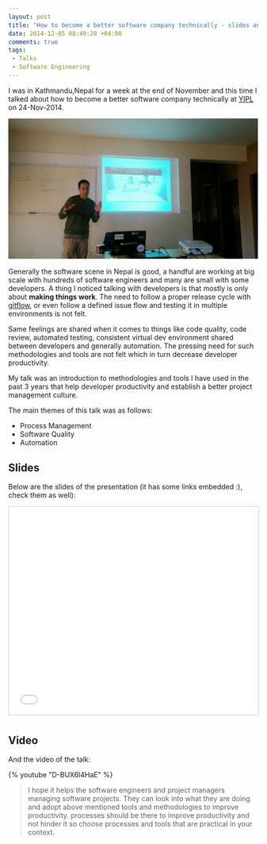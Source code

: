 ```yaml
---
layout: post
title: "How to become a better software company technically - slides and video"
date: 2014-12-05 08:49:28 +04:00
comments: true
tags:
 - Talks
 - Software Engineering
---
```


I was in Kathmandu,Nepal for a week at the end of November and this time I talked about how to become a better software company technically at [YIPL](http://yipl.com.np) on 24-Nov-2014.

<!-- more -->

<img class="center" loading="lazy" src="/images/better-tech-co/better-tech-co.jpg" title="Better Software Company Talk" alt="Better Software Company Talk">

Generally the software scene in Nepal is good, a handful are working at big scale with hundreds of software engineers and many are small with some developers. A thing I noticed talking with developers is that mostly is only about **making things work**. The need to follow a proper release cycle with [gitflow](http://bit.ly/1xy61E6), or even follow a defined issue flow and testing it in multiple environments is not felt.

Same feelings are shared when it comes to things like code quality, code review, automated testing, consistent virtual dev environment shared between developers and generally automation. The pressing need for such methodologies and tools are not felt which in turn decrease developer productivity.

My talk was an introduction to methodologies and tools I have used in the past 3 years that help developer productivity and establish a better project management culture.

The main themes of this talk was as follows:

* Process Management
* Software Quality
* Automation

## Slides

Below are the slides of the presentation (it has some links embedded :), check them as well):

<center><iframe src="//www.slideshare.net/slideshow/embed_code/42379240" width="510" height="420" frameborder="0" marginwidth="0" marginheight="0" scrolling="no" style="border:1px solid #CCC; border-width:1px; margin-bottom:5px; max-width: 100%;" allowfullscreen> </iframe></center>

## Video

And the video of the talk:

{% youtube "D-BUX6l4HaE" %}

>I hope it helps the software engineers and project managers managing software projects. They can look into what they are doing and adopt above mentioned tools and methodologies to improve productivity. processes should be there to improve productivity and not hinder it so choose processes and tools that are practical in your context.
